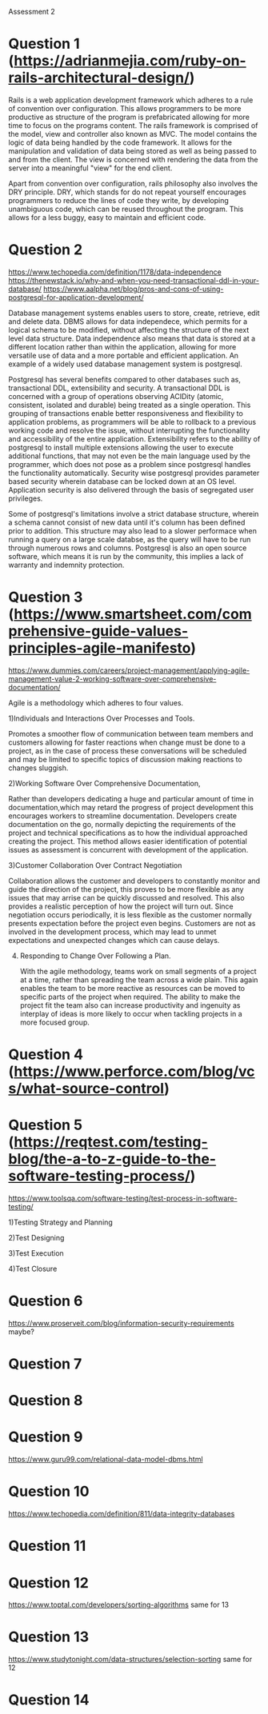 Assessment 2

# Question 1 (https://adrianmejia.com/ruby-on-rails-architectural-design/)

Rails is a web application development framework which adheres to a rule of convention over configuration. This allows programmers to be more productive as structure of the program is prefabricated allowing for more time to focus on the programs content. The rails framework is comprised of the model, view and controller also known as MVC. The model contains the logic of data being handled by the code framework. It allows for the manipulation and validation of data being stored as well as being passed to and from the client. The view is concerned with rendering the data from the server into a meaningful "view" for the end client. 

Apart from convention over configuration, rails philosophy also involves the DRY principle. DRY, which stands for do not repeat yourself encourages programmers to reduce the lines of code they write, by developing unambiguous code, which can be reused throughout the program. This allows for a less buggy, easy to maintain and efficient code.


# Question 2
https://www.techopedia.com/definition/1178/data-independence
https://thenewstack.io/why-and-when-you-need-transactional-ddl-in-your-database/
https://www.aalpha.net/blog/pros-and-cons-of-using-postgresql-for-application-development/

Database management systems enables users to store, create, retrieve, edit and delete data. DBMS allows for data independece, which permits for a logical schema to be modified, without affecting the structure of the next level data structure. Data independence also means that data is stored at a different location rather than within the application, allowing for more versatile use of data and a more portable and efficient application. 
An example of a widely used database management system is postgresql.

Postgresql has several benefits compared to other databases such as, transactional DDL, extensibility and security. A transactional DDL is concerned with a group of operations observing ACIDity (atomic, consistent, isolated and durable) being treated as a single operation. This grouping of transactions enable better responsiveness and flexibility to application problems, as programmers will be able to rollback to a previous working code and resolve the issue, without interrupting the functionality and accessibility of the entire application. Extensibility refers to the ability of postgresql to install multiple extensions allowing the user to execute additional functions, that may not even be the main language used by the programmer, which does not pose as a problem since postgresql handles the functionality automatically.
Security wise  postgresql provides parameter based security wherein database can be locked down at an OS level. Application security is also delivered through the basis of segregated user privileges.

Some of postgresql's limitations involve a strict database structure, wherein a schema cannot consist of new data until it's column has been defined prior to addition. This structure may also lead to a slower performace when running a query on a large scale databse, as the query will have to be run through numerous rows and columns. Postgresql is also an open source software, which means it is run by the community, this implies a lack of warranty and indemnity protection.

# Question 3 (https://www.smartsheet.com/comprehensive-guide-values-principles-agile-manifesto)
https://www.dummies.com/careers/project-management/applying-agile-management-value-2-working-software-over-comprehensive-documentation/
<!-- Discuss the implementation of Agile project management methodology	 -->

Agile is a methodology which adheres to four values. 

1)Individuals and Interactions Over Processes and Tools. 

   Promotes a smoother flow of communication between team members and customers allowing for faster reactions when change must be done to a project, as in the case of process these conversations will be scheduled and may be limited to specific topics of discussion making reactions to changes sluggish.

2)Working Software Over Comprehensive Documentation,

   Rather than developers dedicating a huge and particular amount of time in documentation,which may retard the progress of project development this encourages workers to streamline documentation. Developers create documentation on the go, normally depicting the requirements of the project and technical specifications as to how the individual approached creating the project. This method allows easier identification of potential issues as assessment is concurrent with development of the application.

3)Customer Collaboration Over Contract Negotiation
  
  Collaboration allows the customer and developers to constantly monitor and guide the direction of the project, this proves to be more flexible as any issues that may arrise can be quickly discussed and resolved. This also provides a realistic perception of how the project will turn out. Since negotiation occurs periodically, it is less flexible as the customer normally presents expectation before the project even begins. Customers are not as involved in the development process, which may lead to unmet expectations and unexpected changes which can cause delays.
  
4) Responding to Change Over Following a Plan.

   With the agile methodology, teams work on small segments of a project at a time, rather than spreading the team across a wide plain. This again enables the team to be more reactive as resources can be moved to specific parts of the project when required. The ability to make the project fit the team also can increase productivity and ingenuity as interplay of ideas is more likely to occur when tackling projects in a more focused group.

# Question 4 (https://www.perforce.com/blog/vcs/what-source-control)
<!-- Provide an overview and description of a standard source control workflow	 -->



# Question 5 (https://reqtest.com/testing-blog/the-a-to-z-guide-to-the-software-testing-process/)
https://www.toolsqa.com/software-testing/test-process-in-software-testing/
<!-- Provide an overview and description of a standard software testing process (e.g. manual testing) -->
1)Testing Strategy and Planning

2)Test Designing

3)Test Execution

4)Test Closure

# Question 6
https://www.proserveit.com/blog/information-security-requirements maybe?
<!-- Discuss and analyse requirements related to information system security and how they relate to the project -->

# Question 7
<!-- Discuss common methods of protecting information and data and how you would apply them to the project	 -->
# Question 8

# Question 9
https://www.guru99.com/relational-data-model-dbms.html



# Question 10
https://www.techopedia.com/definition/811/data-integrity-databases
# Question 11

# Question 12
https://www.toptal.com/developers/sorting-algorithms same for 13
# Question 13
https://www.studytonight.com/data-structures/selection-sorting same for 12
# Question 14
